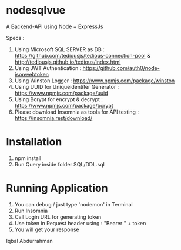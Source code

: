 # nodesqlvue

A Backend-API using Node + ExpressJs 

Specs : 
1. Using Microsoft SQL SERVER as DB : https://github.com/tediousjs/tedious-connection-pool & http://tediousjs.github.io/tedious/index.html
2. Using JWT Authentication : https://github.com/auth0/node-jsonwebtoken
3. Using Winston Logger : https://www.npmjs.com/package/winston
4. Using UUID for Uniqueidentifer Generator : https://www.npmjs.com/package/uuid
5. Using Bcrypt for encrypt & decrypt : https://www.npmjs.com/package/bcrypt
6. Please download Insomnia as tools for API testing : https://insomnia.rest/download/

# Installation

1. npm install
2. Run Query inside folder SQL/DDL.sql

# Running Application
1. You can debug / just type 'nodemon' in Terminal
2. Run Insomnia
4. Call Login URL for generating token
5. Use token in Request header using : "Bearer " + token
6. You will get your response

Iqbal Abdurrahman

